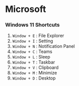 # Microsoft

### Windows 11 Shortcuts

1. `Window + E` : File Explorer
2. `Window + I` : Setting
3. `Window + N` : Notification Panel
4. `Window + C` : Teams
5. `Window + L` : Sleep
6. `Window + T` : Taskbar
7. `Window + V` : Clipboard
8. `Window + M` : Minimize
9. `Window + D` : Desktop

